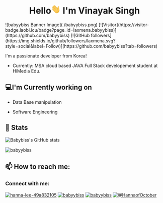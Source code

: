 <h1 align="center">Hello<img src="Hi.gif" width="30px" height="30px"> I'm Vinayak Singh </h1>
![babyybiss Banner Image](./babyybiss.png)
[![Visitor](https://visitor-badge.laobi.icu/badge?page_id=laxmena.babyybiss)](https://github.com/babyybiss) [![GitHub followers](https://img.shields.io/github/followers/laxmena.svg?style=social&label=Follow)](https://github.com/babyybiss?tab=followers)

I'm a passionate developer from Korea!

- Currently: MSA cloud based JAVA Full Stack developement student at HiMedia Edu.

<h2>💻I'm Currently working on</h2>

- Data Base manipulation

- Software Engineering


<h2>👀 Stats</h2>

![Babybiss's GitHub stats](https://github-readme-stats.vercel.app/api?username=babyybiss&show_icons=true&theme=dracula&count_private=true&bg_color=30,e96443,904e95&title_color=fff&text_color=fff)

<p><img align="center" src="https://github-readme-stats.vercel.app/api/top-langs?username=babyybiss&show_icons=true&locale=en&layout=compact" alt="babyybiss" /></p>

<h2>📫 How to reach me:</h2>

<h3 align="left">Connect with me:</h3>
<p align="left">
<a href="https://linkedin.com/in/hanna lee" target="blank"><img align="center" src="https://raw.githubusercontent.com/rahuldkjain/github-profile-readme-generator/master/src/images/icons/Social/linked-in-alt.svg" alt="hanna-lee-49a832105" height="30" width="40" /></a>
<a href="https://instagram.com/babyybiss" target="blank"><img align="center" src="https://raw.githubusercontent.com/rahuldkjain/github-profile-readme-generator/master/src/images/icons/Social/instagram.svg" alt="babyybiss" height="30" width="40" /></a>
<a href="https://www.leetcode.com/babyybiss" target="blank"><img align="center" src="https://raw.githubusercontent.com/rahuldkjain/github-profile-readme-generator/master/src/images/icons/Social/leet-code.svg" alt="babyybiss" height="30" width="40" /></a>
<a href="https://www.youtube.com/@HannaofOctober" target="blank"><img align="center" src="https://raw.githubusercontent.com/rahuldkjain/github-profile-readme-generator/master/src/images/icons/Social/youtube.svg" alt="@HannaofOctober" height="30" width="40" /></a>
</p>

<!--
**babyybiss/babyybiss** is a ✨ _special_ ✨ repository because its `README.md` (this file) appears on your GitHub profile.

Here are some ideas to get you started:

- 🔭 I’m currently working on ...
- 🌱 I’m currently learning ...
- 👯 I’m looking to collaborate on ...
- 🤔 I’m looking for help with ...
- 💬 Ask me about ...
- 📫 How to reach me: ...
- 😄 Pronouns: ...
- ⚡ Fun fact: ...
-->

